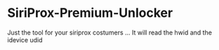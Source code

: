 SiriProx-Premium-Unlocker
=========================

Just the tool for your siriprox costumers ... It will read the hwid and the idevice udid